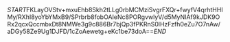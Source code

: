 $START$FKLayOVStv+mxuEhb8Skh2tLLg0rbMCMziSvgrFXQr+fwyfV4qrhtHHIMy/RXhI8yoYbYMxB9/SPrbrb8fobOAIeNc8PORgvwlyV/d5MyNIAf9kJDK9ORx2qcxQccmbxDt8NMWe3g9c886Br7bjQp3fPKRnS0lHzFzfh0eZu7O7nAw/aDGy58Ze9Ug1DJFD/1cZoAewetg+eKc1be73doA==$END$